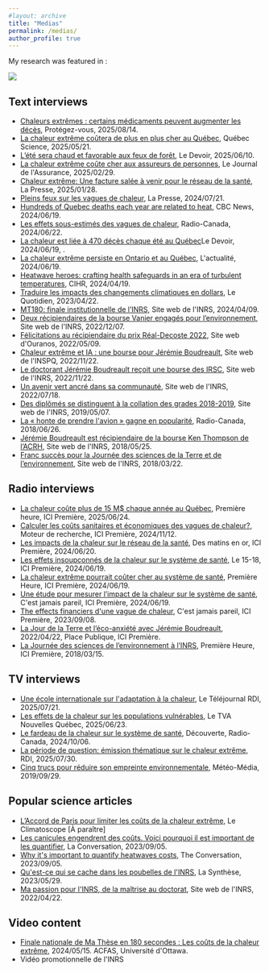 ```yaml
---
#layout: archive
title: "Medias"
permalink: /medias/
author_profile: true
---
```


My research was featured in :

<img src = "https://jeremieboudreault.github.io/files/medias.png">

Text interviews
-------------------

* [Chaleurs extrêmes : certains médicaments peuvent augmenter les décès](https://www.protegez-vous.ca/nouvelles/sante-et-alimentation/chaleurs-extremes-certains-medicaments-peuvent-augmenter-le-risque-de-deces), Protégez-vous, 2025/08/14.
* [La chaleur extrême coûtera de plus en plus cher au Québec](https://www.quebecscience.qc.ca/environnement/chaleur-extreme-cout-cher-quebec/), Québec Science, 2025/05/21.
* [L’été sera chaud et favorable aux feux de forêt](https://www.ledevoir.com/environnement/889687/ete-sera-chaud-favorable-feux-foret-prevoit-environnement-canada), Le Devoir, 2025/06/10.
* [La chaleur extrême coûte cher aux assureurs de personnes](https://portail-assurance.ca/article/la-chaleur-extreme-coute-cher-au-systeme-de-sante-et-aux-assureurs-de-personnes/), Le Journal de l'Assurance, 2025/02/29. 
* [Chaleur extrême: Une facture salée à venir pour le réseau de la santé](https://www.lapresse.ca/actualites/sante/2025-01-28/chaleur-extreme/une-facture-salee-a-venir-pour-le-reseau-de-la-sante-previent-une-etude-de-l-inrs.php), La Presse, 2025/01/28.
* [Pleins feux sur les vagues de chaleur](https://www.lapresse.ca/actualites/sciences/2024-07-21/pleins-feux-sur-les-vagues-de-chaleur.php), La Presse, 2024/07/21.
* [Hundreds of Quebec deaths each year are related to heat](https://www.cbc.ca/news/canada/montreal/heat-mortality-quebec-1.7239971?cmp=rss), CBC News, 2024/06/19.
* [Les effets sous-estimés des vagues de chaleur](https://ici.radio-canada.ca/nouvelle/2082705/vague-chaleur-canicule-systeme-sante), Radio-Canada, 2024/06/22.
* [La chaleur est liée à 470 décès chaque été au Québec](https://www.ledevoir.com/societe/815114/chaleur-cause-470-deces-225-hospitalisations-chaque-ete-quebec)Le Devoir, 2024/06/19, .
* [La chaleur extrême persiste en Ontario et au Québec](https://lactualite.com/actualites/environnement-canada-affirme-que-la-chaleur-extreme-persiste-en-ontario-et-au-quebec/), L'actualité, 2024/06/19.
* [Heatwave heroes: crafting health safeguards in an era of turbulent temperatures](https://cihr-irsc.gc.ca/e/53886.html), CIHR, 2024/04/19. 
* [Traduire les impacts des changements climatiques en dollars](https://www.lequotidien.com/actualites/actualites-locales/2023/04/22/traduire-les-impacts-des-changements-climatiques-en-dollars-QCJ3ALYXO5A5RF7AR3L57NFAMU/), Le Quotidien, 2023/04/22.
* [MT180: finale institutionnelle de l’INRS](https://inrs.ca/actualites/ma-these-en-180-secondes-et-three-minute-thesis-devoilement-des-laureats-de-linrs/), Site web de l'INRS, 2024/04/09.
* [Deux récipiendaires de la bourse Vanier engagés pour l’environnement](https://inrs.ca/actualites/linrs-fait-bonne-figure-a-la-remise-des-bourses-vanier2022/), Site web de l'INRS, 2022/12/07.
* [Félicitations au récipiendaire du prix Réal-Decoste 2022](https://www.ouranos.ca/felicitations-au-recipiendaire-du-prix-real-decoste-2022/), Site web d'Ouranos, 2022/05/09.
* [Chaleur extrême et IA : une bourse pour Jérémie Boudreault](https://www.inspq.qc.ca/nouvelles/chaleur-extreme-intelligence-artificielle-bourse-recherche-jeremie-boudreault), Site web de l'INSPQ, 2022/11/22.
* [Le doctorant Jérémie Boudreault reçoit une bourse des IRSC](https://inrs.ca/actualites/le-doctorant-jeremie-boudreault-recoit-la-bourse-dimpact-sur-le-systeme-de-sante-des-irsc/), Site web de l'INRS, 2022/11/22.
* [Un avenir vert ancré dans sa communauté](https://inrs.ca/actualites/un-avenir-vert-ancre-dans-sa-communaute/), Site web de l'INRS, 2022/07/18.
* [Des diplômés se distinguent à la collation des grades 2018-2019](https://inrs.ca/actualites/des-diplomees-se-distinguent-a-la-collation-des-grades-2018-2019/), Site web de l'INRS, 2019/05/07.
* [La « honte de prendre l'avion » gagne en popularité](https://ici.radio-canada.ca/nouvelle/1202404/environnement-lutte-changements-climatiques-flygskam-vol), Radio-Canada, 2018/06/26.
* [Jérémie Boudreault est récipiendaire de la bourse Ken Thompson de l’ACRH](https://inrs.ca/actualites/jeremie-boudreault-est-recipiendaire-de-la-bourse-ken-thompson-de-lacrh/), Site web de l'INRS, 2018/05/25.
* [Franc succès pour la Journée des sciences de la Terre et de l’environnement](https://inrs.ca/actualites/franc-succes-pour-la-journee-des-sciences-de-la-terre-et-de-lenvironnement/), Site web de l'INRS, 2018/03/22.


Radio interviews
-------------------

* [La chaleur coûte plus de 15 M$ chaque année au Québec](https://ici.radio-canada.ca/ohdio/premiere/emissions/premiere-heure/segments/rattrapage/2104442/effets-episodes-chaleur-extreme-sur-systeme-sante), Première heure, ICI Première, 2025/06/24.
* [Calculer les coûts sanitaires et économiques des vagues de chaleur?](https://ici.radio-canada.ca/ohdio/premiere/emissions/moteur-de-recherche/segments/rattrapage/1910988/comment-calculer-couts-sanitaires-et-economiques-vagues-chaleur), Moteur de recherche, ICI Première, 2024/11/12.
* [Les impacts de la chaleur sur le réseau de la santé](https://ici.radio-canada.ca/ohdio/premiere/emissions/des-matins-en-or/segments/rattrapage/1787912/impacts-chaleur-sur-reseau-sante), Des matins en or, ICI Première, 2024/06/20.
* [Les effets insoupçonnés de la chaleur sur le système de santé](https://ici.radio-canada.ca/ohdio/premiere/emissions/le-15-18/segments/rattrapage/1787107/effets-insoupconnes-chaleur-extreme-sur-systeme-sante-au-quebec), Le 15-18, ICI Première, 2024/06/19.
* [La chaleur extrême pourrait coûter cher au système de santé](https://ici.radio-canada.ca/ohdio/premiere/emissions/premiere-heure/segments/rattrapage/1786707/chaleur-un-reel-fardeau-sanitaire), Première Heure, ICI Première, 2024/06/19.
* [Une étude pour mesurer l’impact de la chaleur sur le système de santé](https://ici.radio-canada.ca/ohdio/premiere/emissions/cest-jamais-pareil/segments/rattrapage/1786894/une-etude-pour-mesurer-impact-chaleur-sur-systeme-sante), C'est jamais pareil, ICI Première, 2024/06/19.
* [The effects financiers d'une vague de chaleur](https://ici.radio-canada.ca/ohdio/premiere/emissions/cest-jamais-pareil/episodes/750162/rattrapage-vendredi-8-septembre-2023/4), C'est jamais pareil, ICI Première, 2023/09/08.
* [La Jour de la Terre et l’éco-anxiété avec Jérémie Boudreault](https://ici.radio-canada.ca/ohdio/premiere/emissions/place-publique/episodes/622784/rattrapage-du-vendredi-22-avril-2022/8?fbclid=IwAR3RnzZaGAJ6dpHQw4YDKKyxn9wqVtviFJphlqIKjWB8S76jWbW0nJhrA38), 2022/04/22, Place Publique, ICI Première.
* [La Journée des sciences de l’environnement à l’INRS](https://ici.radio-canada.ca/ohdio/premiere/emissions/premiere-heure/segments/chronique/63484/inrs-science-environnement-martine), Première Heure, ICI Première, 2018/03/15.


TV interviews
-------------------

* [Une école internationale sur l'adaptation à la chaleur](https://www.youtube.com/watch?v=1AGNxft7-Dk), Le Téléjournal RDI, 2025/07/21.
* [Les effets de la chaleur sur les populations vulnérables](https://www.tvaplus.ca/tva/le-tva-nouvelles-quebec), Le TVA Nouvelles Québec, 2025/06/23.
* [Le fardeau de la chaleur sur le système de santé](https://ici.radio-canada.ca/tele/decouverte/site/segments/reportage/1872309/changements-climatiques-chaleur-sante-soins), Découverte, Radio-Canada, 2024/10/06.
* [La période de question: émission thématique sur le chaleur extrême](https://solutionsmedia.cbcrc.ca/fr/emissions/la-periode-de-questions), RDI, 2025/07/30.
* [Cinq trucs pour réduire son empreinte environnementale](https://www.meteomedia.com/fr/nouvelles/climat/impacts/cinq-trucs-pour-reduire-son-empreinte-environnementale), Météo-Média, 2019/09/29.


Popular science articles
-------------------

* [L’Accord de Paris pour limiter les coûts de la chaleur extrême](), Le Climatoscope [À paraître]
* [Les canicules engendrent des coûts. Voici pourquoi il est important de les quantifier](https://theconversation.com/les-canicules-engendrent-des-couts-voici-pourquoi-il-est-important-de-les-quantifier-207749), La Conversation, 2023/09/05.
* [Why it's important to quantify heatwaves costs](https://theconversation.com/heat-waves-have-a-cost-heres-why-its-important-to-quantify-it-213141), The Conversation, 2023/09/05.
* [Qu'est-ce qui se cache dans les poubelles de l'INRS](https://jeremieboudreault.github.io/files/LaSynthese_HS_Dechets_WEB_FRv2.pdf), La Synthèse, 2023/05/29.
* [Ma passion pour l'INRS, de la maîtrise au doctorat](https://inrs.ca/actualites/ma-recherche-en-serie-la-passion-pour-lenvironnement-de-jeremie-boudreault-de-la-maitrise-au-doctorat/), Site web de l'INRS, 2022/04/22.


Video content
--------------------

* [Finale nationale de Ma Thèse en 180 secondes : Les coûts de la chaleur extrême](https://www.youtube.com/watch?v=yQVabpSwwXc&list=PL9zimENn6GXcVy4IVrhc-_uFSxBOzQ1gH&index=16), 2024/05/15. ACFAS, Université d'Ottawa.
* Vidéo promotionnelle de l'INRS 